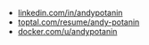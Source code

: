 
- [linkedin.com/in/andypotanin](https://www.linkedin.com/in/andypotanin/)
- [toptal.com/resume/andy-potanin](https://www.toptal.com/resume/andy-potanin/)
- [docker.com/u/andypotanin](https://hub.docker.com/u/andypotanin/)


